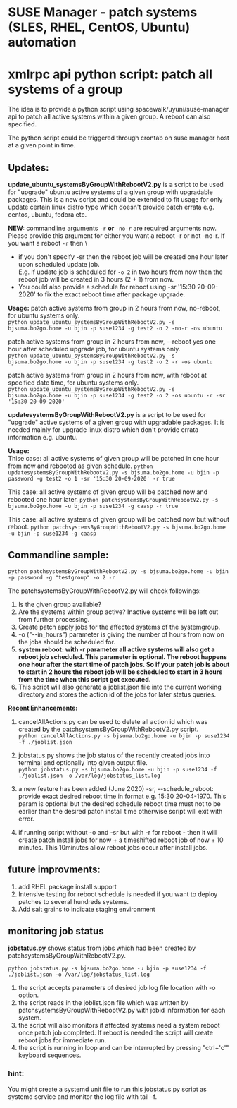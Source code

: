 # SUSE Manager - patch systems (SLES, RHEL, CentOS, Ubuntu) automation
# xmlrpc api python script: patch all systems of a group

The idea is to provide a python script using spacewalk/uyuni/suse-manager api to patch all active systems within a given group. A reboot can also specified.

The python script could be triggered through crontab on suse manager host at a given point in time.

## __Updates:__
**update_ubuntu_systemsByGroupWithRebootV2.py** is a script to be used for "upgrade" ubuntu active systems of a given group with upgradable packages. This is a new script and could be extended to fit usage for only update certain linux distro type which doesn't provide patch errata e.g. centos, ubuntu, fedora etc.

__NEW:__ commandline arguments ```-r``` __or__ ```-no-r``` are required arguments now. Please provide this argument for either you want a reboot -r or not -no-r.
If you want a reboot ```-r``` then \
* if you don't specify -sr then the reboot job will be created one hour later upon scheduled update job. \
E.g. if update job is scheduled for ```-o 2``` in two hours from now then the reboot job will be created in 3 hours (2 + 1) from now.
* You could also provide a schedule for reboot using -sr '15:30 20-09-2020' to fix the exact reboot time after package upgrade.

__Usage:__
patch active systems from group in 2 hours from now, no-reboot, for ubuntu systems only.\
    ```python update_ubuntu_systemsByGroupWithRebootV2.py -s bjsuma.bo2go.home -u bjin -p suse1234 -g test2 -o 2 -no-r -os ubuntu ```

patch active systems from group in 2 hours from now, --reboot yes one hour after scheduled upgrade job, for ubuntu systems only.\
    ```python update_ubuntu_systemsByGroupWithRebootV2.py -s bjsuma.bo2go.home -u bjin -p suse1234 -g test2 -o 2 -r -os ubuntu ```

patch active systems from group in 2 hours from now, with reboot at specified date time, for ubuntu systems only.\
    ```python update_ubuntu_systemsByGroupWithRebootV2.py -s bjsuma.bo2go.home -u bjin -p suse1234 -g test2 -o 2 -os ubuntu -r -sr '15:30 20-09-2020' ```

**updatesystemsByGroupWithRebootV2.py** is a script to be used for "upgrade" active systems of a given group with upgradable packages. It is needed mainly for upgrade linux distro which don't provide errata information e.g. ubuntu.

__Usage:__\
Thise case: all active systems of given group will be patched in one hour from now and rebooted as given schedule.
```python updatesystemsByGroupWithRebootV2.py -s bjsuma.bo2go.home -u bjin -p password -g test2 -o 1 -sr '15:30 20-09-2020' -r true```

This case: all active systems of given group will be patched now and rebooted one hour later. 
```python patchsystemsByGroupWithRebootV2.py -s bjsuma.bo2go.home -u bjin -p suse1234 -g caasp -r true```

This case: all active systems of given group will be patched now but without reboot. 
```python patchsystemsByGroupWithRebootV2.py -s bjsuma.bo2go.home -u bjin -p suse1234 -g caasp```


## __Commandline sample:__
`python patchsystemsByGroupWithRebootV2.py -s bjsuma.bo2go.home -u bjin -p password -g "testgroup" -o 2 -r`

The patchsystemsByGroupWithRebootV2.py will check followings:
1. Is the given group available?
2. Are the systems within group active? Inactive systems will be left out from further processing.
3. Create patch apply jobs for the affected systems of the systemgroup.
4. -o ("--in_hours") parameter is giving the number of hours from now on the jobs should be scheduled for.  
5. __system reboot: with -r parameter all active systems will also get a reboot job scheduled. This parameter is optional. The reboot happens one hour after the start time of patch jobs. So if your patch job is about to start in 2 hours the reboot job will be scheduled to start in 3 hours from the time when this script got executed.__
6. This script will also generate a joblist.json file into the current working directory and stores the action id of the jobs for later status queries.


__Recent Enhancements:__
1. cancelAllActions.py can be used to delete all action id which was created by the patchsystemsByGroupWithRebootV2.py script.\
`python cancelAllActions.py -s bjsuma.bo2go.home -u bjin -p suse1234 -f ./joblist.json`
2. jobstatus.py shows the job status of the recently created jobs into terminal and optionally into given output file.\
`python jobstatus.py -s bjsuma.bo2go.home -u bjin -p suse1234 -f ./joblist.json -o /var/log/jobstatus_list.log`

3. a new feature has been added (June 2020)
-sr, --schedule_reboot: provide exact desired reboot time in format e.g. 15:30 20-04-1970. This param is optional but the desired schedule reboot time must not to be earlier than the desired patch install time otherwise script will exit with error.

4. if running script without -o and -sr but with -r for reboot - then it will create patch install jobs for now + a timeshifted reboot job of now + 10 minutes. This 10minutes allow reboot jobs occur after install jobs.
   

## future improvments:
1. add RHEL package install support
2. Intensive testing for reboot schedule is needed if you want to deploy patches to several hundreds systems.
3. Add salt grains to indicate staging environment

## monitoring job status
__jobstatus.py__ shows status from jobs which had been created by patchsystemsByGroupWithRebootV2.py.

```python jobstatus.py -s bjsuma.bo2go.home -u bjin -p suse1234 -f ./joblist.json -o /var/log/jobstatus_list.log```


1. the script accepts parameters of desired job log file location with -o option.
2. the script reads in the joblist.json file which was written by patchsystemsByGroupWithRebootV2.py with jobid information for each system.
3. the script will also monitors if affected systems need a system reboot once patch job completed. If reboot is needed the script will create reboot jobs for immediate run.
4. the script is running in loop and can be interrupted by pressing "ctrl+'c'" keyboard sequences.

### hint:
You might create a systemd unit file to run this jobstatus.py script as systemd service and monitor the log file with tail -f.
